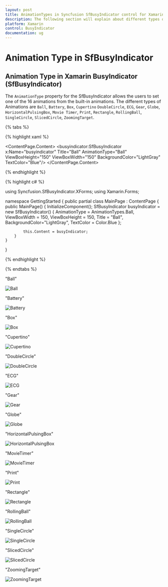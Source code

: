 ```yaml
---
layout: post
title: AnimationTypes in Syncfusion SfBusyIndicator control for Xamarin.Forms
description: The following section will explain about different types of animation available in Xamarin.Forms SfBusyIndicator 
platform: Xamarin
control: BusyIndicator
documentation: ug
---
```

# Animation Type in SfBusyIndicator

## Animation Type in Xamarin BusyIndicator (SfBusyIndicator)

The `AnimationType` property for the SfBusyIndicator allows the users to set one of the 16 animations from the built-in animations. The different types of Animations are `Ball`, `Battery`, `Box`, `Cupertino` `DoubleCircle`,  `ECG`, `Gear`,  `Globe`, `HorizontalPulsingBox`, `Movie Timer`,  `Print`, `Rectangle`, `RollingBall`, `SingleCircle`, `SlicedCircle`, `ZoomingTarget`.

{% tabs %}

{% highlight xaml %}

<?xml version="1.0" encoding="utf-8" ?>
<ContentPage xmlns="http://xamarin.com/schemas/2014/forms"
             xmlns:x="http://schemas.microsoft.com/winfx/2009/xaml"
             xmlns:local="clr-namespace:GettingStarted"
             xmlns:busyindicator="clr-namespace:Syncfusion.SfBusyIndicator.XForms;assembly=Syncfusion.SfBusyIndicator.XForms"
             x:Class="GettingStarted.MainPage">
    <ContentPage.Content>
        <busyindicator:SfBusyIndicator x:Name="busyindicator" 
                                       Title="Ball"
                                       AnimationType="Ball" 
                                       ViewBoxHeight="150"
                                       ViewBoxWidth="150"
                                       BackgroundColor="LightGray"
                                       TextColor="Blue"/>
    </ContentPage.Content>
</ContentPage>

{% endhighlight %}

{% highlight c# %}

using Syncfusion.SfBusyIndicator.XForms;
using Xamarin.Forms;

namespace GettingStarted
{
    public partial class MainPage : ContentPage
    {
        public MainPage()
        {
            InitializeComponent();
            SfBusyIndicator busyIndicator = new SfBusyIndicator()
            {
                AnimationType = AnimationTypes.Ball,
                ViewBoxWidth = 150,
                ViewBoxHeight = 150,
                Title = "Ball",
                BackgroundColor="LightGray",
                TextColor = Color.Blue
            };

            this.Content = busyIndicator;
        }
    }
}

{% endhighlight %}

{% endtabs %}

"Ball"

![Ball](images/Ball.JPG)

"Battery"

![Battery](images/Battery.JPG)

"Box"

![Box](images/Box.JPG)

"Cupertino"

![Cupertino](images/Cupertino.JPG)

"DoubleCircle"

![DoubleCircle](images/DoubleCircle.JPG)

"ECG"

![ECG](images/ECG.JPG)

"Gear"

![Gear](images/Gear.JPG)

"Globe"

![Globe](images/Globe.JPG)

"HorizontalPulsingBox"

![HorizontalPulsingBox](images/HorizontalPulsingBox.JPG)

"MovieTimer"

![MovieTimer](images/MovieTimer.JPG)

"Print"

![Print](images/Print.JPG)

"Rectangle"

![Rectangle](images/Rectangle.JPG)

"RollingBall"

![RollingBall](images/RollingBall.JPG)

"SingleCircle"

![SingleCircle](images/SingleCircle.JPG)

"SlicedCircle"

![SlicedCircle](images/SlicedCircle.JPG)

"ZoomingTarget"

![ZoomingTarget](images/ZoomingTarget.JPG)